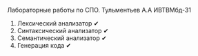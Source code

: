 Лабораторные работы по СПО. Тульментьев А.А ИВТВМбд-31

1. Лексический анализатор ✔
2. Синтаксический анализатор ✔
3. Семантический анализатор ✔
4. Генерация кода ✔
